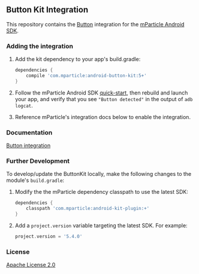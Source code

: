 ## Button Kit Integration

This repository contains the [Button](https://www.usebutton.com/) integration for the [mParticle Android SDK](https://github.com/mParticle/mparticle-android-sdk).

### Adding the integration

1. Add the kit dependency to your app's build.gradle:

    ```groovy
    dependencies {
        compile 'com.mparticle:android-button-kit:5+'
    }
    ```
2. Follow the mParticle Android SDK [quick-start](https://github.com/mParticle/mparticle-android-sdk), then rebuild and launch your app, and verify that you see `"Button detected"` in the output of `adb logcat`.
3. Reference mParticle's integration docs below to enable the integration.

### Documentation

[Button integration](http://docs.mparticle.com/?java#button)

### Further Development

To develop/update the ButtonKit locally, make the following changes to the module's `build.gradle`:
1. Modify the the mParticle dependency classpath to use the latest SDK:
    ```groovy
    dependencies {
        classpath 'com.mparticle:android-kit-plugin:+'
    }
    ```
2. Add a `project.version` variable targeting the latest SDK. For example:
    ```groovy
    project.version = '5.4.0'
    ```

### License

[Apache License 2.0](http://www.apache.org/licenses/LICENSE-2.0)